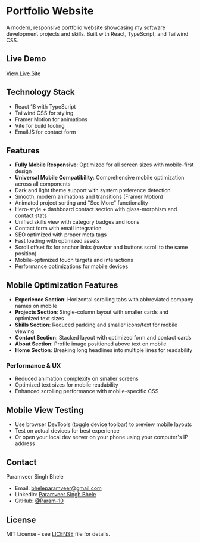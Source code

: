 # Portfolio Website

A modern, responsive portfolio website showcasing my software development projects and skills. Built with React, TypeScript, and Tailwind CSS.

## Live Demo
[View Live Site](https://paramveerbhele.com/)

## Technology Stack
- React 18 with TypeScript
- Tailwind CSS for styling
- Framer Motion for animations
- Vite for build tooling
- EmailJS for contact form

## Features
- **Fully Mobile Responsive**: Optimized for all screen sizes with mobile-first design
- **Universal Mobile Compatibility**: Comprehensive mobile optimization across all components
- Dark and light theme support with system preference detection
- Smooth, modern animations and transitions (Framer Motion)
- Animated project sorting and "See More" functionality
- Hero-style + dashboard contact section with glass-morphism and contact stats
- Unified skills view with category badges and icons
- Contact form with email integration
- SEO optimized with proper meta tags
- Fast loading with optimized assets
- Scroll offset fix for anchor links (navbar and buttons scroll to the same position)
- Mobile-optimized touch targets and interactions
- Performance optimizations for mobile devices

## Mobile Optimization Features

- **Experience Section**: Horizontal scrolling tabs with abbreviated company names on mobile
- **Projects Section**: Single-column layout with smaller cards and optimized text sizes
- **Skills Section**: Reduced padding and smaller icons/text for mobile viewing
- **Contact Section**: Stacked layout with optimized form and contact cards
- **About Section**: Profile image positioned above text on mobile
- **Home Section**: Breaking long headlines into multiple lines for readability

### Performance & UX
- Reduced animation complexity on smaller screens
- Optimized text sizes for mobile readability
- Enhanced scrolling performance with mobile-specific CSS

## Mobile View Testing
- Use browser DevTools (toggle device toolbar) to preview mobile layouts
- Test on actual devices for best experience
- Or open your local dev server on your phone using your computer's IP address

## Contact
Paramveer Singh Bhele
- Email: bheleparamveer@gmail.com
- LinkedIn: [Paramveer Singh Bhele](https://www.linkedin.com/in/paramveer-singh-bhele/)
- GitHub: [@Param-10](https://github.com/Param-10)

## License
MIT License - see [LICENSE](LICENSE) file for details.

